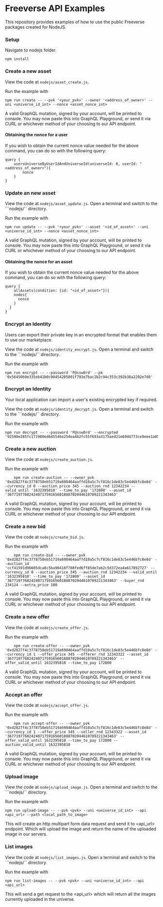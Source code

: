 # Freeverse API Examples
This repository provides examples of how to use the public Freeverse packages created for NodeJS.

### Setup

Navigate to nodejs folder.

```
npm install
```

### Create a new asset

View the code at ```nodejs/asset_create.js```.

Run the example with 
```
npm run create -- --pvk '<your_pvk>' --owner '<address_of_owner>' --uni <universe_id_int> --nonce <asset_nonce_int>
```

A valid GraphQL mutation, signed by your account, will be printed to console. You may now paste this into GraphQL Playground, or send it via CURL or whichever method of your choosing to our API endpoint.

#### Obtaining the nonce for a user

If you wish to obtain the current nonce value needed for the above command, you can do so with the following query:
```
query {
    usersUniverseByUserIdAndUniverseId(universeId: 0, userId: "<address_of_owner>"){
        nonce
    }
}
```

### Update an new asset

View the code at ```nodejs/asset_update.js```. Open a terminal and switch to the ```nodejs/`` directory.

Run the example with 
```
npm run update -- --pvk '<your_pvk>' --asset '<id_of_asset>' --uni <universe_id_int> --nonce <asset_nonce_int>
```

A valid GraphQL mutation, signed by your account, will be printed to console. You may now paste this into GraphQL Playground, or send it via CURL or whichever method of your choosing to our API endpoint.

#### Obtaining the nonce for an asset

If you wish to obtain the current nonce value needed for the above command, you can do so with the following query:
```
query {
	allAssets(condition: {id: "<id_of_asset>"}){
    nodes{
      nonce
    }
  }
}
```

### Encrypt an Identity

Users can export their private key in an encrypted format that enables them to use our marketplace.

View the code at ```nodejs/identity_encrypt.js```. Open a terminal and switch to the ```nodejs/`` directory.

Run the example with
```
npm run encrypt -- --password 'P@ssw0rd' --pk '0x56450b9e335eb41b0c90454285001f793e7bac2b2c94c353c392b38a2292e7d0'
```

### Encrypt an Identity

Your local application can import a user's existing encrypted key if required.

View the code at ```nodejs/identity_decrypt.js```. Open a terminal and switch to the ```nodejs/`` directory.

Run the example with
```
npm run decrypt -- --password 'P@ssw0rd' --encrypted '92598e285fc171980ed645546e254ea4b2fc55f693a3175aed21e69d4773ce9eee1a05968d5b7e1049f1c5b3523719eea727aa6cc8a64b8fe53e858becdf914c'
```

### Create a new auction

View the code at ```nodejs/create_auction.js```.

Run the example with 
```
    npm run create-auction -- --owner_pvk '0xd2827f4c3778758eb51719a698464aaffd10a5c7cf816c1de83c5e446bfc8e8d' --currency_id 0 --auction_price 345 --auction_rnd 12342234 --valid_until '1632395810' --time_to_pay '172800' --asset_id '36771977682424071759165601888702044610709221343463' 
```

A valid GraphQL mutation, signed by your account, will be printed to console. You may now paste this into GraphQL Playground, or send it via CURL or whichever method of your choosing to our API endpoint.

### Create a new bid

View the code at ```nodejs/create_bid.js```.

Run the example with 
```
    npm run create-bid -- --owner_pvk '0xd2827f4c3778758eb51719a698464aaffd10a5c7cf816c1de83c5e446bfc8e8d' --auction_id 'ccf41591d96605dca8c5ba90418f708fed6ff85de7ab2c5d372ea4a617892727' --currency_id 0 --auction_price 345 --auction_rnd 12342234 --valid_until '1632395810' --time_to_pay '172800' --asset_id '36771977682424071759165601888702044610709221343463' --buyer_rnd 234124 --extra_price 100 
```

A valid GraphQL mutation, signed by your account, will be printed to console. You may now paste this into GraphQL Playground, or send it via CURL or whichever method of your choosing to our API endpoint.

### Create a new offer

View the code at ```nodejs/create_offer.js```.

Run the example with 
```
    npm run create-offer -- --owner_pvk '0xd2827f4c3778758eb51719a698464aaffd10a5c7cf816c1de83c5e446bfc8e8d' --currency_id 1 --offer_price 345 --offerer_rnd 12343322 --asset_id '36771977682424071759165601888702044610709221343463' --offer_valid_until 1632395810 --time_to_pay 172800
```

A valid GraphQL mutation, signed by your account, will be printed to console. You may now paste this into GraphQL Playground, or send it via CURL or whichever method of your choosing to our API endpoint.

### Accept an offer

View the code at ```nodejs/accept_offer.js```.

Run the example with 
```
    npm run accept-offer -- --owner_pvk '0xd2827f4c3778758eb51719a698464aaffd10a5c7cf816c1de83c5e446bfc8e8d' --currency_id 1 --offer_price 345 --seller_rnd 12343322 --asset_id '36771977682424071759165601888702044610709221343463' --offer_valid_until 1632395810 --time_to_pay 172800 --auction_valid_until 1632395810
```

A valid GraphQL mutation, signed by your account, will be printed to console. You may now paste this into GraphQL Playground, or send it via CURL or whichever method of your choosing to our API endpoint.
### Upload image

View the code at ```nodejs/upload_image.js```. Open a terminal and switch to the ```nodejs/`` directory.

Run the example with 
```
npm run upload-image -- --pvk <pvk> --uni <universe_id_int> --api <api_url> --path <local_path_to_image>
```
This will create an http multipart form data request and send it to <api_url> endpoint. Which will upload the image and return the name of the uploaded image in our servers.


### List images

View the code at ```nodejs/list_images.js```. Open a terminal and switch to the ```nodejs/`` directory.

Run the example with 
```
npm run list-images -- --pvk <pvk> --uni <universe_id_int> --api <api_url>
```
This will send a get request to the <api_url> which will return all the images currently uploaded in the universe.
